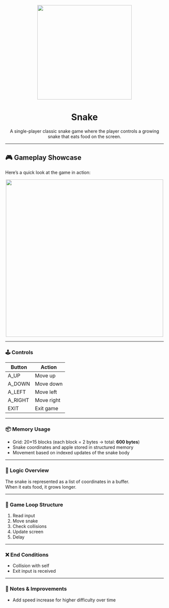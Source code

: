 <p align="center">
<img src="https://github.com/user-attachments/assets/bfbb3a7e-0d50-4bb0-8640-6f42f269f9f3" width="300">
</p>

<h1 align="center"> 
Snake
</h1>
<p align="center">
A single-player classic snake game where the player controls a growing snake that eats food on the screen.
</p>

---
## 🎮 Gameplay Showcase

Here’s a quick look at the game in action:
<p align="center">
<img src="https://github.com/user-attachments/assets/4618f4e2-003d-40a8-af22-c74b5ee0a067" width="500">
</p>

---

### 🕹️ Controls

| Button   | Action    |
|----------|-----------|
| A_UP     | Move up   |
| A_DOWN   | Move down |
| A_LEFT   | Move left |
| A_RIGHT  | Move right|
| EXIT     | Exit game |

---

### 📦 Memory Usage  
- Grid: 20×15 blocks (each block = 2 bytes → total: **600 bytes**)  
- Snake coordinates and apple stored in structured memory  
- Movement based on indexed updates of the snake body  

---

### 🧠 Logic Overview  
The snake is represented as a list of coordinates in a buffer.  
When it eats food, it grows longer.

---

### 🧩 Game Loop Structure  
1. Read input  
2. Move snake  
3. Check collisions  
4. Update screen  
5. Delay  

---

### ❌ End Conditions  
- Collision with self  
- Exit input is received  

---

### 🧪 Notes & Improvements  
- Add speed increase for higher difficulty over time
